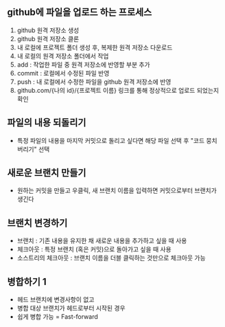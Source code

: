 ## github에 파일을 업로드 하는 프로세스

1. github 원격 저장소 생성
2. github 원격 저장소 클론
3. 내 로컬에 프로젝트 폴더 생성 후, 복제한 원격 저장소 다운로드
4. 내 로컬의 원격 저장소 폴더에서 작업
5. add : 작업한 파일 중 원격 저장소에 반영할 부분 추가
6. commit : 로컬에서 수정된 파일 반영
7. push : 내 로컬에서 수정한 파일을 github 원격 저장소에 반영
8. github.com/{나의 id}/{프로젝트 이름} 링크를 통해 정상적으로 업로드 되었는지 확인


## 파일의 내용 되돌리기

- 특정 파일의 내용을 마지막 커밋으로 돌리고 싶다면 해당 파일 선택 후 "코드 뭉치 버리기" 선택


## 새로운 브랜치 만들기

- 원하는 커밋을 만들고 우클릭, 새 브랜치 이름을 입력하면 커밋으로부터 브랜치가 생긴다


## 브랜치 변경하기

- 브랜치 : 기존 내용을 유지한 채 새로운 내용을 추가하고 싶을 때 사용
- 체크아웃 : 특정 브랜치 (혹은 커밋)으로 돌아가고 싶을 때 사용
- 소스트리의 체크아웃 : 브랜치 이름을 더블 클릭하는 것만으로 체크아웃 가능


## 병합하기 1

- 헤드 브랜치에 변경사항이 없고
- 병합 대상 브랜치가 헤드로부터 시작된 경우
- 쉽게 병합 가능 = Fast-forward